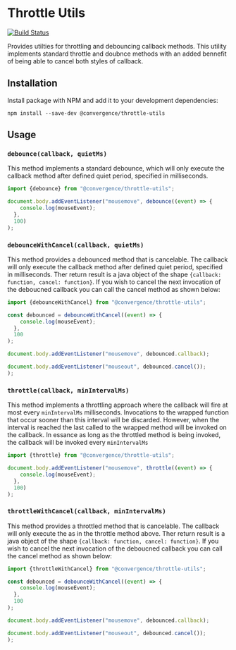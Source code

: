 # Throttle Utils
[![Build Status](https://travis-ci.org/convergencelabs/ace-collab-ext.svg?branch=master)](https://travis-ci.org/convergencelabs/throttle-utils)

Provides utilties for throttling and debouncing callback methods. This utility implements standard throttle and doubnce methods with an added bennefit of being able to cancel both styles of callback.

## Installation
Install package with NPM and add it to your development dependencies:

```npm install --save-dev @convergence/throttle-utils```

## Usage

### `debounce(callback, quietMs)`
This method implements a standard debounce, which will only execute the callback method after defined quiet period, specified in milliseconds.

```JavaScript
import {debounce} from "@convergence/throttle-utils";

document.body.addEventListener("mousemove", debounce((event) => {
    console.log(mouseEvent);
  },
  100)
);

```

### `debounceWithCancel(callback, quietMs)`
This method provides a debounced method that is cancelable. The callback  will only execute the callback method after defined quiet period, specified in milliseconds. Ther return result is a java object of the shape `{callback: function, cancel: function}`. If you wish to cancel the next invocation of the deboucned callback you can call the cancel method as shown below:

```JavaScript
import {debounceWithCancel} from "@convergence/throttle-utils";

const debounced = debounceWithCancel((event) => {
    console.log(mouseEvent);
  },
  100
);

document.body.addEventListener("mousemove", debounced.callback);

document.body.addEventListener("mouseout", debounced.cancel());
);

```

### `throttle(callback, minIntervalMs)`
This method implements a throttling approach where the callback will fire at most every `minIntervalMs` milliseconds. Invocations to the wrapped function that occur sooner than this interval will be discarded. However, when the interval is reached the last called to the wrapped method will be invoked on the callback. In essance as long as the throttled method is being invoked, the callback will be invoked every `minIntervalMs`

```JavaScript
import {throttle} from "@convergence/throttle-utils";

document.body.addEventListener("mousemove", throttle((event) => {
    console.log(mouseEvent);
  },
  100)
);

```

### `throttleWithCancel(callback, minIntervalMs)`
This method provides a throttled method that is cancelable. The callback  will only execute the as in the throttle method above. Ther return result is a java object of the shape `{callback: function, cancel: function}`. If you wish to cancel the next invocation of the deboucned callback you can call the cancel method as shown below:

```JavaScript
import {throttleWithCancel} from "@convergence/throttle-utils";

const debounced = debounceWithCancel((event) => {
    console.log(mouseEvent);
  },
  100
);

document.body.addEventListener("mousemove", debounced.callback);

document.body.addEventListener("mouseout", debounced.cancel());
);

```